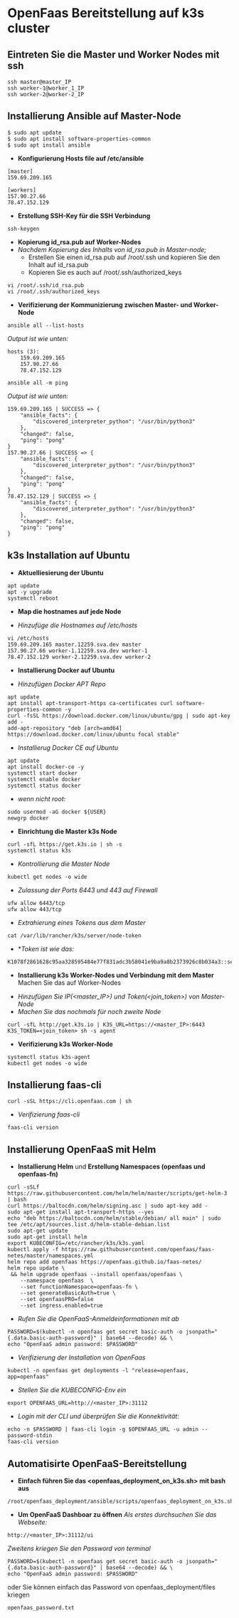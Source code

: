 # OpenFaas Bereitstellung auf k3s cluster

## Eintreten Sie die Master und Worker Nodes mit ssh
```
ssh master@master_IP
ssh worker-1@worker_1_IP
ssh worker-2@worker-2_IP
```

## Installierung Ansible auf Master-Node

```
$ sudo apt update
$ sudo apt install software-properties-common
$ sudo apt install ansible
```
* **Konfigurierung Hosts file auf /etc/ansible**

```
[master]
159.69.209.165    

[workers]
157.90.27.66     
78.47.152.129    
```
* **Erstellung SSH-Key für die SSH Verbindung**

```
ssh-keygen
```
* **Kopierung id_rsa.pub auf Worker-Nodes**
* *Nachdem Kopierung des Inhalts von id_rsa.pub in Master-node;*
    - Erstellen Sie einen id_rsa.pub auf /root/.ssh und kopieren Sie den Inhalt auf id_rsa.pub 
    - Kopieren Sie es auch auf /root/.ssh/authorized_keys

```
vi /root/.ssh/id_rsa.pub 
vi /root/.ssh/authorized_keys
```
* **Verifizierung der Kommunizierung zwischen Master- und Worker-Node**
```
ansible all --list-hosts
```
*Output ist wie unten:*
```
hosts (3):
    159.69.209.165
    157.90.27.66
    78.47.152.129
```
```
ansible all -m ping
```
*Output ist wie unten:*
```
159.69.209.165 | SUCCESS => {
    "ansible_facts": {
        "discovered_interpreter_python": "/usr/bin/python3"
    },
    "changed": false,
    "ping": "pong"
}
157.90.27.66 | SUCCESS => {
    "ansible_facts": {
        "discovered_interpreter_python": "/usr/bin/python3"
    },
    "changed": false,
    "ping": "pong"
}
78.47.152.129 | SUCCESS => {
    "ansible_facts": {
        "discovered_interpreter_python": "/usr/bin/python3"
    },
    "changed": false,
    "ping": "pong"
}
```

## k3s Installation auf Ubuntu
* **Aktuelliesierung der Ubuntu** 
```
apt update
apt -y upgrade
systemctl reboot
```
* **Map die hostnames auf jede Node**
- *Hinzufüge die Hostnames auf /etc/hosts*
```
vi /etc/hosts
159.69.209.165 master.12259.sva.dev master
157.90.27.66 worker-1.12259.sva.dev worker-1
78.47.152.129 worker-2.12259.sva.dev worker-2
```
* **Installierung Docker auf Ubuntu**
- *Hinzufügen Docker APT Repo*
```
apt update
apt install apt-transport-https ca-certificates curl software-properties-common -y
curl -fsSL https://download.docker.com/linux/ubuntu/gpg | sudo apt-key add -
add-apt-repository "deb [arch=amd64] https://download.docker.com/linux/ubuntu focal stable"
```
- *Installierug Docker CE auf Ubuntu*
```
apt update
apt install docker-ce -y
systemctl start docker
systemctl enable docker
systemctl status docker
```
- *wenn nicht root:*
```
sudo usermod -aG docker ${USER}
newgrp docker
```
* **Einrichtung die Master k3s Node**
```
curl -sfL https://get.k3s.io | sh -s
systemctl status k3s
```
* *Kontrollierung die Master Node*
```
kubectl get nodes -o wide
```
* *Zulassung der Ports 6443 und 443 auf Firewall*
```
ufw allow 6443/tcp
ufw allow 443/tcp
```
* *Extrahierung eines Tokens aus dem Master*
```
cat /var/lib/rancher/k3s/server/node-token
```
- **Token ist wie das:*
```
K1078f2861628c95aa328595484e77f831adc3b58041e9ba9a8b2373926c8b034a3::server:417a7c6f46330b601954d0aaaa1d0f5b
```
* **Installierung k3s Worker-Nodes und Verbindung mit dem Master**
Machen Sie das auf Worker-Nodes
- *Hinzufügen Sie IP(<master_IP>) und Token(<join_token>) von Master-Node*
- *Machen Sie das nochmals für noch zweite Node*
```
curl -sfL http://get.k3s.io | K3S_URL=https://<master_IP>:6443 K3S_TOKEN=<join_token> sh -s agent
```
* **Verifizierung k3s Worker-Node**
```
systemctl status k3s-agent
kubectl get nodes -o wide
```
## Installierung faas-cli
```
curl -sSL https://cli.openfaas.com | sh
```
- *Verifizierung faas-cli*
```
faas-cli version
```
## Installierung OpenFaaS mit Helm
* **Installierung Helm** und **Erstellung Namespaces (openfaas und openfaas-fn)**

```
curl -sSLf https://raw.githubusercontent.com/helm/helm/master/scripts/get-helm-3 | bash
curl https://baltocdn.com/helm/signing.asc | sudo apt-key add -
sudo apt-get install apt-transport-https --yes
echo "deb https://baltocdn.com/helm/stable/debian/ all main" | sudo tee /etc/apt/sources.list.d/helm-stable-debian.list
sudo apt-get update
sudo apt-get install helm
export KUBECONFIG=/etc/rancher/k3s/k3s.yaml
kubectl apply -f https://raw.githubusercontent.com/openfaas/faas-netes/master/namespaces.yml
helm repo add openfaas https://openfaas.github.io/faas-netes/
helm repo update \
 && helm upgrade openfaas --install openfaas/openfaas \
    --namespace openfaas  \
    --set functionNamespace=openfaas-fn \
    --set generateBasicAuth=true \
    --set openfaasPRO=false
    --set ingress.enabled=true
```
* *Rufen Sie die OpenFaaS-Anmeldeinformationen mit ab*
```
PASSWORD=$(kubectl -n openfaas get secret basic-auth -o jsonpath="{.data.basic-auth-password}" | base64 --decode) && \
echo "OpenFaaS admin password: $PASSWORD"
```
* *Verifizierung der Installation von OpenFaas*
```
kubectl -n openfaas get deployments -l "release=openfaas, app=openfaas"
```
* *Stellen Sie die KUBECONFIG-Env ein*
```
export OPENFAAS_URL=http://<master_IP>:31112
```
* *Login mit der CLI und überprüfen Sie die Konnektivität:*
```
echo -n $PASSWORD | faas-cli login -g $OPENFAAS_URL -u admin --password-stdin
faas-cli version
```

## Automatisirte OpenFaaS-Bereitstellung
* **Einfach führen Sie das <openfaas_deployment_on_k3s.sh> mit bash aus**

```
/root/openfaas_deployment/ansible/scripts/openfaas_deployment_on_k3s.sh
```
* **Um OpenFaaS Dashboar zu öffnen**
*Als erstes durchsuchen Sie das Webseite:*
```
http://<master_IP>:31112/ui
```
*Zweitens kriegen Sie den Password von terminal*
```
PASSWORD=$(kubectl -n openfaas get secret basic-auth -o jsonpath="{.data.basic-auth-password}" | base64 --decode) && \
echo "OpenFaaS admin password: $PASSWORD"
```
oder Sie können einfach das Password von openfaas_deployment/files kriegen
```
openfaas_password.txt
```